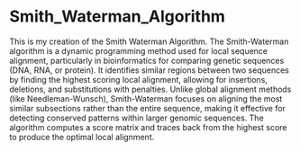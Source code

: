 # Smith_Waterman_Algorithm
This is my creation of the Smith Waterman Algorithm. 
The Smith-Waterman algorithm is a dynamic programming method used for local sequence alignment, particularly in bioinformatics for comparing genetic sequences (DNA, RNA, or protein). It identifies similar regions between two sequences by finding the highest scoring local alignment, allowing for insertions, deletions, and substitutions with penalties. Unlike global alignment methods (like Needleman-Wunsch), Smith-Waterman focuses on aligning the most similar subsections rather than the entire sequence, making it effective for detecting conserved patterns within larger genomic sequences. The algorithm computes a score matrix and traces back from the highest score to produce the optimal local alignment.
